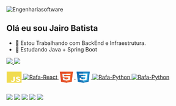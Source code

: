 
![Engenhariasoftware](https://user-images.githubusercontent.com/16759381/128908777-7a91159e-602e-460d-92c4-e7a816ff32e8.jpg)

## Olá eu sou  Jairo Batista


- 🔭 Estou Trabalhando com BackEnd e Infraestrutura.
- 🌱 Estudando Java + Spring Boot


<div>
  <a href="https://github.com/jbcomputacao">
  <img height="160em" src="https://github-readme-stats.vercel.app/api?username=jbcomputacao&show_icons=true&theme=dark&include_all_commits=true&count_private=true"/>
  <img height="160em" src="https://github-readme-stats.vercel.app/api/top-langs/?username=jbcomputacao&layout=compact&langs_count=7&theme=dark"/>
</div>
<div style="display: inline_block"><br>
  <img align="center" alt="Rafa-Js" height="30" width="40" src="https://raw.githubusercontent.com/devicons/devicon/master/icons/javascript/javascript-plain.svg">
  <img align="center" alt="Rafa-React" height="30" width="40" src="https://img.icons8.com/color/50/000000/java-coffee-cup-logo--v2.png"/>
  <img align="center" alt="Rafa-HTML" height="30" width="40" src="https://raw.githubusercontent.com/devicons/devicon/master/icons/html5/html5-original.svg">
  <img align="center" alt="Rafa-CSS" height="30" width="40" src="https://raw.githubusercontent.com/devicons/devicon/master/icons/css3/css3-original.svg">
  <img align="center" alt="Rafa-Python" height="30" width="40" src="https://img.icons8.com/color/50/000000/angularjs.png"/>
<img align="center" alt="Rafa-Python" height="30" width="40"  src="https://img.icons8.com/color/48/000000/spring-logo.png"/>

</div>
  
  ##
 
<div> 
  
  <a href="https://www.facebook.com/jbcomputacao" target="_blank"><img src="https://img.shields.io/badge/Facebook-1877F2?style=for-the-badge&logo=facebook&logoColor=white"></a>
  <a href="https://www.linkedin.com/in/jairo-batista-da-paixao-63235153/" target="_blank"><img src="https://img.shields.io/badge/LinkedIn-0077B5?style=for-the-badge&logo=linkedin&logoColor=white"></a>
  <a href="https://www.instagram.com/jbcomputacao/" target="_blank"><img src="https://img.shields.io/badge/-Instagram-%23E4405F?style=for-the-badge&logo=instagram&logoColor=white" target="_blank"></a>
 	<a href="https://twitter.com/jbcomputacao" target="_blank"><img src="https://img.shields.io/badge/Twitter-1DA1F2?style=for-the-badge&logo=twitter&logoColor=white"/></a>
  <a href = "mailto:contato@jbcomputacao"><img src="https://img.shields.io/badge/-Gmail-%23333?style=for-the-badge&logo=gmail&logoColor=white" target="_blank"></a>
 </div>
